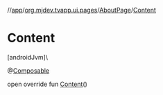 //[app](../../../index.md)/[org.mjdev.tvapp.ui.pages](../index.md)/[AboutPage](index.md)/[Content](-content.md)

# Content

[androidJvm]\

@[Composable](https://developer.android.com/reference/kotlin/androidx/compose/runtime/Composable.html)

open override fun [Content](-content.md)()
